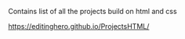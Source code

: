 Contains list of all the projects build on html and css

https://editinghero.github.io/ProjectsHTML/
